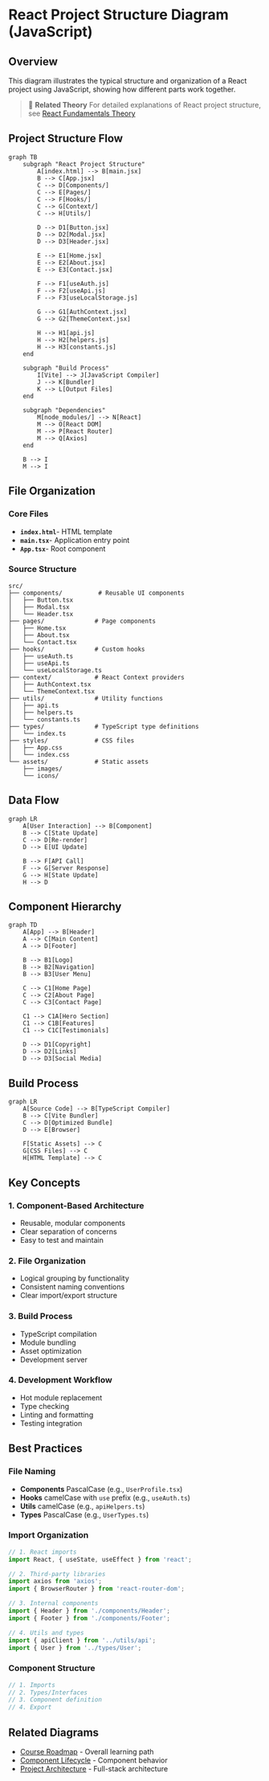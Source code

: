 # React Project Structure Diagram (JavaScript)

## Overview

This diagram illustrates the typical structure and organization of a React project using JavaScript, showing how different parts work together.

> 📁 **Related Theory** For detailed explanations of React project structure, see [React Fundamentals Theory](../../lesson1-fundamentals-setup/theory/theory1.md)

## Project Structure Flow

```mermaid
graph TB
    subgraph "React Project Structure"
        A[index.html] --> B[main.jsx]
        B --> C[App.jsx]
        C --> D[Components/]
        C --> E[Pages/]
        C --> F[Hooks/]
        C --> G[Context/]
        C --> H[Utils/]
        
        D --> D1[Button.jsx]
        D --> D2[Modal.jsx]
        D --> D3[Header.jsx]
        
        E --> E1[Home.jsx]
        E --> E2[About.jsx]
        E --> E3[Contact.jsx]
        
        F --> F1[useAuth.js]
        F --> F2[useApi.js]
        F --> F3[useLocalStorage.js]
        
        G --> G1[AuthContext.jsx]
        G --> G2[ThemeContext.jsx]
        
        H --> H1[api.js]
        H --> H2[helpers.js]
        H --> H3[constants.js]
    end
    
    subgraph "Build Process"
        I[Vite] --> J[JavaScript Compiler]
        J --> K[Bundler]
        K --> L[Output Files]
    end
    
    subgraph "Dependencies"
        M[node_modules/] --> N[React]
        M --> O[React DOM]
        M --> P[React Router]
        M --> Q[Axios]
    end
    
    B --> I
    M --> I
```

## File Organization

### Core Files
- **`index.html`**- HTML template
- **`main.tsx`**- Application entry point
- **`App.tsx`**- Root component

### Source Structure
```
src/
├── components/          # Reusable UI components
│   ├── Button.tsx
│   ├── Modal.tsx
│   └── Header.tsx
├── pages/              # Page components
│   ├── Home.tsx
│   ├── About.tsx
│   └── Contact.tsx
├── hooks/              # Custom hooks
│   ├── useAuth.ts
│   ├── useApi.ts
│   └── useLocalStorage.ts
├── context/            # React Context providers
│   ├── AuthContext.tsx
│   └── ThemeContext.tsx
├── utils/              # Utility functions
│   ├── api.ts
│   ├── helpers.ts
│   └── constants.ts
├── types/              # TypeScript type definitions
│   └── index.ts
├── styles/             # CSS files
│   ├── App.css
│   └── index.css
└── assets/             # Static assets
    ├── images/
    └── icons/
```

## Data Flow

```mermaid
graph LR
    A[User Interaction] --> B[Component]
    B --> C[State Update]
    C --> D[Re-render]
    D --> E[UI Update]
    
    B --> F[API Call]
    F --> G[Server Response]
    G --> H[State Update]
    H --> D
```

## Component Hierarchy

```mermaid
graph TD
    A[App] --> B[Header]
    A --> C[Main Content]
    A --> D[Footer]
    
    B --> B1[Logo]
    B --> B2[Navigation]
    B --> B3[User Menu]
    
    C --> C1[Home Page]
    C --> C2[About Page]
    C --> C3[Contact Page]
    
    C1 --> C1A[Hero Section]
    C1 --> C1B[Features]
    C1 --> C1C[Testimonials]
    
    D --> D1[Copyright]
    D --> D2[Links]
    D --> D3[Social Media]
```

## Build Process

```mermaid
graph LR
    A[Source Code] --> B[TypeScript Compiler]
    B --> C[Vite Bundler]
    C --> D[Optimized Bundle]
    D --> E[Browser]
    
    F[Static Assets] --> C
    G[CSS Files] --> C
    H[HTML Template] --> C
```

## Key Concepts

### 1. **Component-Based Architecture**
- Reusable, modular components
- Clear separation of concerns
- Easy to test and maintain

### 2. **File Organization**
- Logical grouping by functionality
- Consistent naming conventions
- Clear import/export structure

### 3. **Build Process**
- TypeScript compilation
- Module bundling
- Asset optimization
- Development server

### 4. **Development Workflow**
- Hot module replacement
- Type checking
- Linting and formatting
- Testing integration

## Best Practices

### File Naming
- **Components** PascalCase (e.g., `UserProfile.tsx`)
- **Hooks** camelCase with `use` prefix (e.g., `useAuth.ts`)
- **Utils** camelCase (e.g., `apiHelpers.ts`)
- **Types** PascalCase (e.g., `UserTypes.ts`)

### Import Organization
```typescript
// 1. React imports
import React, { useState, useEffect } from 'react';

// 2. Third-party libraries
import axios from 'axios';
import { BrowserRouter } from 'react-router-dom';

// 3. Internal components
import { Header } from './components/Header';
import { Footer } from './components/Footer';

// 4. Utils and types
import { apiClient } from '../utils/api';
import { User } from '../types/User';
```

### Component Structure
```typescript
// 1. Imports
// 2. Types/Interfaces
// 3. Component definition
// 4. Export
```

## Related Diagrams

- [Course Roadmap](./COURSE_ROADMAP.md) - Overall learning path
- [Component Lifecycle](./COMPONENT_LIFECYCLE.md) - Component behavior
- [Project Architecture](./PROJECT_ARCHITECTURE.md) - Full-stack architecture
